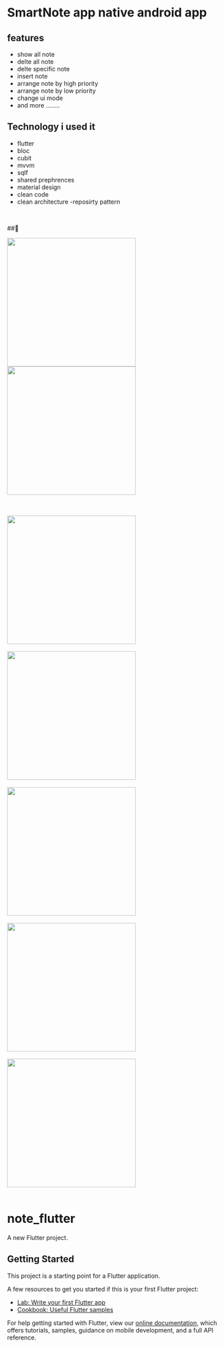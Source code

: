 # SmartNote app native android app

## features
- show all note
- delte all note
- delte specific note
- insert note
- arrange note by high priority
- arrange note by low priority
- change ui mode
- and more ........

## Technology i used it
- flutter
- bloc
- cubit
- mvvm 
- sqlf
- shared prephrences
- material design
- clean code 
- clean architecture
-reposirty pattern

<br/>

##🌴

<img src="Screenshot_1646504902.png" width="300"> <img src="Screenshot_1646591646.png" width="300">

<br/>
<br/>

<img src="Screenshot_1646508646.png" width="300"> 

<br/>
<br/>

<img src="Screenshot_1646508650.png" width="300">


<br/>
<br/>

<img src="Screenshot_1646508710.png" width="300">


<br/>
<br/>

<img src="Screenshot_1646508717.png" width="300">


<br/>
<br/>

<img src="Screenshot_1646508721.png" width="300">


<br/>
<br/>


# note_flutter

A new Flutter project.

## Getting Started

This project is a starting point for a Flutter application.

A few resources to get you started if this is your first Flutter project:

- [Lab: Write your first Flutter app](https://flutter.dev/docs/get-started/codelab)
- [Cookbook: Useful Flutter samples](https://flutter.dev/docs/cookbook)

For help getting started with Flutter, view our
[online documentation](https://flutter.dev/docs), which offers tutorials,
samples, guidance on mobile development, and a full API reference.
